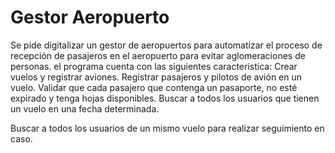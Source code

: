﻿# Gestor Aeropuerto

Se pide digitalizar un gestor de aeropuertos para automatizar el proceso de recepción de pasajeros en el aeropuerto para evitar aglomeraciones de personas. 
el programa cuenta con las siguientes caracteristica: 
Crear vuelos y registrar aviones. 
Registrar pasajeros y pilotos de avión en un  vuelo.
Validar que cada pasajero que contenga un pasaporte, no esté expirado y tenga hojas disponibles.
Buscar a todos los usuarios que tienen un vuelo en una fecha determinada.

Buscar a todos los usuarios de un mismo vuelo para realizar seguimiento en caso.
